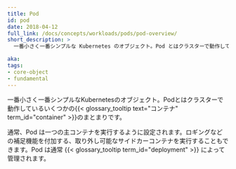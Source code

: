 ```yaml
---
title: Pod
id: pod
date: 2018-04-12
full_link: /docs/concepts/workloads/pods/pod-overview/
short_description: >
  一番小さく一番シンプルな Kubernetes のオブジェクト。Pod とはクラスターで動作しているいくつかのコンテナのまとまりです。

aka: 
tags:
- core-object
- fundamental
---
```

  一番小さく一番シンプルなKubernetesのオブジェクト。Podとはクラスターで動作しているいくつかの{{< glossary_tooltip text="コンテナ" term_id="container" >}}のまとまりです。

<!--more--> 

通常、Pod は一つの主コンテナを実行するように設定されます。ロギングなどの補足機能を付加する、取り外し可能なサイドカーコンテナを実行することもできます。Pod は通常 {{< glossary_tooltip term_id="deployment" >}} によって管理されます。

